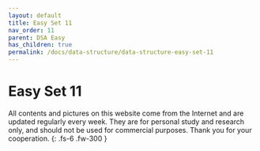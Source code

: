 ```yaml
---
layout: default
title: Easy Set 11
nav_order: 11
parent: DSA Easy
has_children: true
permalink: /docs/data-structure/data-structure-easy-set-11
---
```


# Easy Set 11

All contents and pictures on this website come from the Internet and are updated regularly every week. They are for personal study and research only, and should not be used for commercial purposes. Thank you for your cooperation.
{: .fs-6 .fw-300 }

